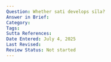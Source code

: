```yaml
---
Question: Whether sati develops sīla?
Answer in Brief:
Category:
Tags:
Sutta References:
Date Entered: July 4, 2025
Last Revised:
Review Status: Not started
---
```

